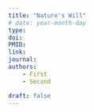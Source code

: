 ```yaml
---
title: "Nature's Will"
# date: year-month-day
type: 
doi: 
PMID:
link: 
journal: 
authors: 
    - First
    - Second

draft: false
---
```

